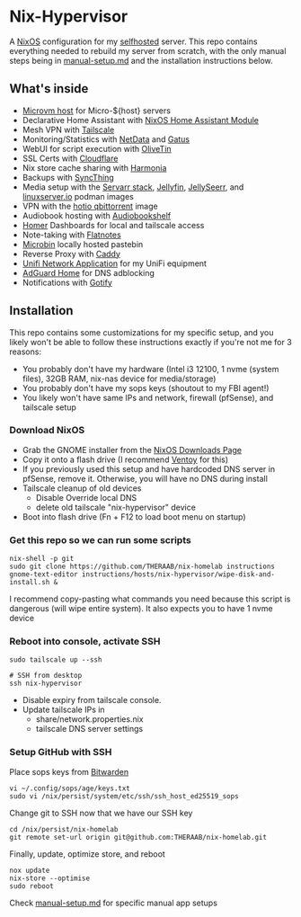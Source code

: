 # Nix-Hypervisor

A [NixOS](https://nixos.org/) configuration for my [selfhosted](https://www.reddit.com/r/selfhosted/) server.
This repo contains everything needed to rebuild my server from scratch, with the only manual steps being in [manual-setup.md](https://github.com/THERAAB/nix-homelab/blob/main/hosts/nix-hypervisor/manual-setup.md)
and the installation instructions below.

## What's inside

- [Microvm host](https://astro.github.io/microvm.nix/) for Micro-${host} servers
- Declarative Home Assistant with [NixOS Home Assistant Module](https://nixos.wiki/wiki/Home_Assistant)
- Mesh VPN with [Tailscale](https://tailscale.com/)
- Monitoring/Statistics with [NetData](https://www.netdata.cloud/) and [Gatus](https://github.com/TwiN/gatus)
- WebUI for script execution with [OliveTin](https://www.olivetin.app/)
- SSL Certs with [Cloudflare](https://www.cloudflare.com/)
- Nix store cache sharing with [Harmonia](https://github.com/nix-community/harmonia)
- Backups with [SyncThing](https://syncthing.net/)
- Media setup with the [Servarr stack](https://wiki.servarr.com/), [Jellyfin](https://jellyfin.org/), [JellySeerr](https://github.com/Fallenbagel/jellyseerr), and [linuxserver.io](https://www.linuxserver.io/) podman images
- VPN with the [hotio qbittorrent](https://hotio.dev/containers/qbittorrent/) image
- Audiobook hosting with [Audiobookshelf](https://www.audiobookshelf.org/)
- [Homer](https://github.com/bastienwirtz/homer) Dashboards for local and tailscale access
- Note-taking with [Flatnotes](https://github.com/Dullage/flatnotes)
- [Microbin](https://microbin.eu/) locally hosted pastebin
- Reverse Proxy with [Caddy](https://caddyserver.com/docs/quick-starts/reverse-proxy)
- [Unifi Network Application](https://help.ui.com/hc/en-us/articles/360012282453-Self-Hosting-a-UniFi-Network-Server) for my UniFi equipment
- [AdGuard Home](https://adguard.com/en/adguard-home/overview.html) for DNS adblocking
- Notifications with [Gotify](https://gotify.net/)

## Installation

This repo contains some customizations for my specific setup, and you likely won't be able to follow these instructions exactly
if you're not me for 3 reasons:

- You probably don't have my hardware (Intel i3 12100, 1 nvme (system files), 32GB RAM, nix-nas device for media/storage)
- You probably don't have my sops keys (shoutout to my FBI agent!)
- You likely won't have same IPs and network, firewall (pfSense), and tailscale setup

### Download NixOS

- Grab the GNOME installer from the [NixOS Downloads Page](https://nixos.org/download.html#nix-install-linux)
- Copy it onto a flash drive (I recommend [Ventoy](https://www.ventoy.net/en/index.html) for this)
- If you previously used this setup and have hardcoded DNS server in pfSense, remove it. Otherwise, you will have no DNS during install
- Tailscale cleanup of old devices
  - Disable Override local DNS
  - delete old tailscale "nix-hypervisor" device
- Boot into flash drive (Fn + F12 to load boot menu on startup)

### Get this repo so we can run some scripts

```console
nix-shell -p git
sudo git clone https://github.com/THERAAB/nix-homelab instructions
gnome-text-editor instructions/hosts/nix-hypervisor/wipe-disk-and-install.sh &
```

I recommend copy-pasting what commands you need because this script is dangerous (will wipe entire system). It also expects you to have 1 nvme device

### Reboot into console, activate SSH

```console
sudo tailscale up --ssh

# SSH from desktop
ssh nix-hypervisor
```

- Disable expiry from tailscale console.
- Update tailscale IPs in
  - share/network.properties.nix
  - tailscale DNS server settings

### Setup GitHub with SSH

Place sops keys from [Bitwarden](https://vault.bitwarden.com/#/login)

```console
vi ~/.config/sops/age/keys.txt
sudo vi /nix/persist/system/etc/ssh/ssh_host_ed25519_sops
```

Change git to SSH now that we have our SSH key

```console
cd /nix/persist/nix-homelab
git remote set-url origin git@github.com:THERAAB/nix-homelab.git
```

Finally, update, optimize store, and reboot

```console
nox update
nix-store --optimise
sudo reboot
```

Check [manual-setup.md](https://github.com/THERAAB/nix-homelab/blob/main/hosts/nix-hypervisor/manual-setup.md) for specific manual app setups
